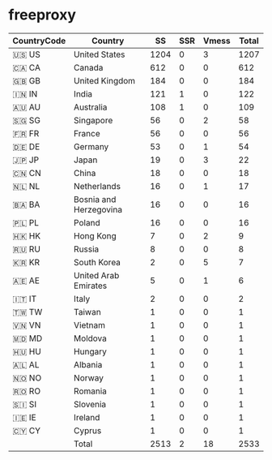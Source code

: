 # freeproxy

|CountryCode|Country|SS|SSR|Vmess|Total|
|  ----  | ----  |  ----  | ----  |  ----  | ----  |
|🇺🇸 US|United States|1204|0|3|1207|
|🇨🇦 CA|Canada|612|0|0|612|
|🇬🇧 GB|United Kingdom|184|0|0|184|
|🇮🇳 IN|India|121|1|0|122|
|🇦🇺 AU|Australia|108|1|0|109|
|🇸🇬 SG|Singapore|56|0|2|58|
|🇫🇷 FR|France|56|0|0|56|
|🇩🇪 DE|Germany|53|0|1|54|
|🇯🇵 JP|Japan|19|0|3|22|
|🇨🇳 CN|China|18|0|0|18|
|🇳🇱 NL|Netherlands|16|0|1|17|
|🇧🇦 BA|Bosnia and Herzegovina|16|0|0|16|
|🇵🇱 PL|Poland|16|0|0|16|
|🇭🇰 HK|Hong Kong|7|0|2|9|
|🇷🇺 RU|Russia|8|0|0|8|
|🇰🇷 KR|South Korea|2|0|5|7|
|🇦🇪 AE|United Arab Emirates|5|0|1|6|
|🇮🇹 IT|Italy|2|0|0|2|
|🇹🇼 TW|Taiwan|1|0|0|1|
|🇻🇳 VN|Vietnam|1|0|0|1|
|🇲🇩 MD|Moldova|1|0|0|1|
|🇭🇺 HU|Hungary|1|0|0|1|
|🇦🇱 AL|Albania|1|0|0|1|
|🇳🇴 NO|Norway|1|0|0|1|
|🇷🇴 RO|Romania|1|0|0|1|
|🇸🇮 SI|Slovenia|1|0|0|1|
|🇮🇪 IE|Ireland|1|0|0|1|
|🇨🇾 CY|Cyprus|1|0|0|1|
||Total|2513|2|18|2533|
